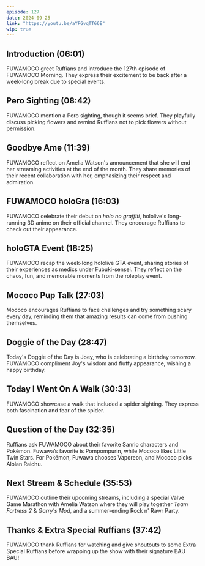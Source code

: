 ```yaml
---
episode: 127
date: 2024-09-25
link: "https://youtu.be/aYFGvqTT66E"
wip: true
---
```


## Introduction (06:01)

FUWAMOCO greet Ruffians and introduce the 127th episode of FUWAMOCO Morning. They express their excitement to be back after a week-long break due to special events.

## Pero Sighting (08:42)

FUWAMOCO mention a Pero sighting, though it seems brief. They playfully discuss picking flowers and remind Ruffians not to pick flowers without permission.

## Goodbye Ame (11:39)

FUWAMOCO reflect on Amelia Watson's announcement that she will end her streaming activities at the end of the month. They share memories of their recent collaboration with her, emphasizing their respect and admiration.

## FUWAMOCO holoGra (16:03)

FUWAMOCO celebrate their debut on *holo no graffiti*, hololive's long-running 3D anime on their official channel. They encourage Ruffians to check out their appearance.

## holoGTA Event (18:25)

FUWAMOCO recap the week-long hololive GTA event, sharing stories of their experiences as medics under Fubuki-sensei. They reflect on the chaos, fun, and memorable moments from the roleplay event.

## Mococo Pup Talk (27:03)

Mococo encourages Ruffians to face challenges and try something scary every day, reminding them that amazing results can come from pushing themselves.

## Doggie of the Day (28:47)

Today's Doggie of the Day is Joey, who is celebrating a birthday tomorrow. FUWAMOCO compliment Joy's wisdom and fluffy appearance, wishing a happy birthday.

## Today I Went On A Walk (30:33)

FUWAMOCO showcase a walk that included a spider sighting. They express both fascination and fear of the spider.

## Question of the Day (32:35)

Ruffians ask FUWAMOCO about their favorite Sanrio characters and Pokémon. Fuwawa’s favorite is Pompompurin, while Mococo likes Little Twin Stars. For Pokémon, Fuwawa chooses Vaporeon, and Mococo picks Alolan Raichu.

## Next Stream & Schedule (35:53)

FUWAMOCO outline their upcoming streams, including a special Valve Game Marathon with Amelia Watson where they will play together *Team Fortress 2* & *Garry's Mod*, and a summer-ending Rock n' Rawr Party.

## Thanks & Extra Special Ruffians (37:42)

FUWAMOCO thank Ruffians for watching and give shoutouts to some Extra Special Ruffians before wrapping up the show with their signature BAU BAU!
